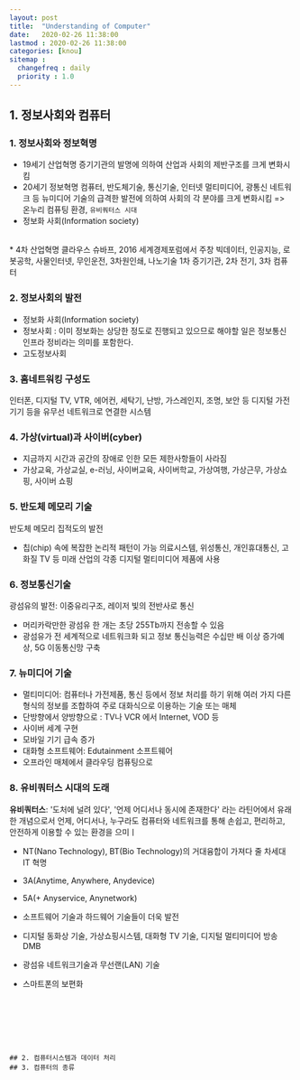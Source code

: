 ```yaml
---
layout: post
title:  "Understanding of Computer"
date:   2020-02-26 11:38:00 
lastmod : 2020-02-26 11:38:00
categories: [knou]
sitemap :
  changefreq : daily
  priority : 1.0
---
```


## 1. 정보사회와 컴퓨터

### 1. 정보사회와 정보혁명
 * 19세기 산업혁명
 증기기관의 발명에 의하여 산업과 사회의 제반구조를 크게 변화시킴
 * 20세기 정보혁명
 컴퓨터, 반도체기술, 통신기술, 인터넷 멀티미디어, 광통신 네트워크 등 뉴미디어 기술의 급격한 발전에 의하여 사회의 각 분야를 크게 변화시킴 => 온누리 컴퓨팅 환경, `유비쿼터스 시대`
 * 정보화 사회(Information society)
 <br>
* 4차 산업혁명
클라우스 슈바프, 2016 세계경제포럼에서 주창
빅데이터, 인공지능, 로봇공학, 사물인터넷, 무인운전, 3차원인쇄, 나노기술
1차 증기기관, 2차 전기, 3차 컴퓨터


### 2. 정보사회의 발전
* 정보화 사회(Information society)
* 정보사회 : 이미 정보화는 상당한 정도로 진행되고 있으므로 해야할 일은 정보통신 인프라 정비라는 의미를 포함한다.
* 고도정보사회

### 3. 홈네트워킹 구성도
인터폰, 디지털 TV, VTR, 에어컨, 세탁기, 난방, 가스레인지, 조명, 보안 등 디지털 가전기기 등을 유무선 네트워크로 연결한 시스템

### 4. 가상(virtual)과 사이버(cyber)

* 지금까지 시간과 공간의 장애로 인한 모든 제한사항들이 사라짐
* 가상교육, 가상교실, e-러닝, 사이버교육, 사이버학교, 가상여행, 가상근무, 가상쇼핑, 사이버 쇼핑

### 5. 반도체 메모리 기술
반도체 메모리 집적도의 발전
* 칩(chip) 속에 복잡한 논리적 패턴이 가능
의료시스템, 위성통신, 개인휴대통신, 고화질 TV 등 미래 산업의 각종 디지털 멀티미디어 제품에 사용

### 6. 정보통신기술
광섬유의 발전: 이중유리구조, 레이저 빛의 전반사로 통신
* 머리카락만한 광섬유 한 개는 초당 255Tb까지 전송할 수 있음
* 광섬유가 전 세계적으로 네트워크화 되고 정보 통신능력은 수십만 배 이상 증가예상, 5G 이동통신망 구축

### 7. 뉴미디어 기술
* 멀티미디어: 컴퓨터나 가전제품, 통신 등에서 정보 처리를 하기 위해 여러 가지 다른 형식의 정보를 조합하여 주로 대화식으로 이용하는 기술 또는 매체
* 단방향에서 양방향으로 : TV나 VCR 에서 Internet, VOD 등
* 사이버 세계 구현
* 모바일 기기 급속 증가
* 대화형 소프트웨어: Edutainment 소프트웨어
* 오프라인 매체에서 클라우딩 컴퓨팅으로

### 8. 유비쿼터스 시대의 도래
**유비쿼터스**: '도처에 널려 있다', '언제 어디서나 동시에 존재한다' 라는 라틴어에서 유래한 개념으로서 언제, 어디서나, 누구라도 컴퓨터와 네트워크를 통해 손쉽고, 편리하고, 안전하게 이용할 수 있는 환경을 으미ㅣ
* NT(Nano Technology), BT(Bio Technology)의 거대융합이 가져다 줄 차세대 IT 혁명

* 3A(Anytime, Anywhere, Anydevice)
* 5A(+ Anyservice, Anynetwork)

* 소프트웨어 기술과 하드웨어 기술들이 더욱 발전
* 디지털 동화상 기술, 가상쇼핑시스템, 대화형 TV 기술, 디지털 멀티미디어 방송 DMB
* 광섬유 네트워크기술과 무선랜(LAN) 기술
* 스마트폰의 보편화




<div class="divider"></div>

```







## 2. 컴퓨터시스템과 데이터 처리
## 3. 컴퓨터의 종류























